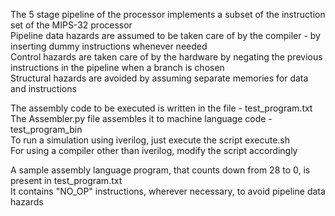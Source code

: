 The 5 stage pipeline of the processor implements a subset of the instruction set of the MIPS-32 processor \
Pipeline data hazards are assumed to be taken care of by the compiler - by inserting dummy instructions whenever needed \
Control hazards are taken care of by the hardware by negating the previous instructions in the pipeline when a branch is chosen \
Structural hazards are avoided by assuming separate memories for data and instructions

The assembly code to be executed is written in the file - test_program.txt \
The Assembler.py file assembles it to machine language code - test_program_bin \
To run a simulation using iverilog, just execute the script execute.sh \
For using a compiler other than iverilog, modify the script accordingly

A sample assembly language program, that counts down from 28 to 0, is present in test_program.txt \
It contains "NO_OP" instructions, wherever necessary, to avoid pipeline data hazards
